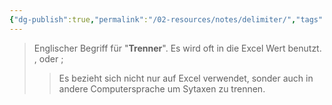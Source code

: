 ```yaml
---
{"dg-publish":true,"permalink":"/02-resources/notes/delimiter/","tags":["informatik/code"],"noteIcon":"","updated":"2025-09-10T16:32:59.925+02:00"}
---
```


> Englischer Begriff für "**Trenner**".
> Es wird oft in die Excel Wert benutzt.
> ${,}$ oder ${;}$
>>Es bezieht sich nicht nur auf Excel verwendet, sonder auch in andere Computersprache um Sytaxen zu trennen. 
